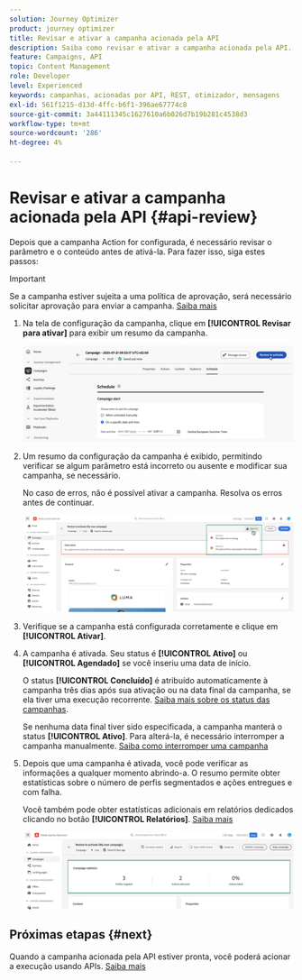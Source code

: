 ```yaml
---
solution: Journey Optimizer
product: journey optimizer
title: Revisar e ativar a campanha acionada pela API
description: Saiba como revisar e ativar a campanha acionada pela API.
feature: Campaigns, API
topic: Content Management
role: Developer
level: Experienced
keywords: campanhas, acionadas por API, REST, otimizador, mensagens
exl-id: 561f1215-d13d-4ffc-b6f1-396ae67774c8
source-git-commit: 3a44111345c1627610a6b026d7b19b281c4538d3
workflow-type: tm+mt
source-wordcount: '286'
ht-degree: 4%

---
```


# Revisar e ativar a campanha acionada pela API {#api-review}

Depois que a campanha Action for configurada, é necessário revisar o parâmetro e o conteúdo antes de ativá-la. Para fazer isso, siga estes passos:

>[!IMPORTANT]
>
> Se a campanha estiver sujeita a uma política de aprovação, será necessário solicitar aprovação para enviar a campanha. [Saiba mais](../test-approve/gs-approval.md)

1. Na tela de configuração da campanha, clique em **[!UICONTROL Revisar para ativar]** para exibir um resumo da campanha.

   ![](assets/campaign-review.png)

1. Um resumo da configuração da campanha é exibido, permitindo verificar se algum parâmetro está incorreto ou ausente e modificar sua campanha, se necessário.

   No caso de erros, não é possível ativar a campanha. Resolva os erros antes de continuar.

   ![](assets/create-campaign-alerts.png)

1. Verifique se a campanha está configurada corretamente e clique em **[!UICONTROL Ativar]**.

1. A campanha é ativada. Seu status é **[!UICONTROL Ativo]** ou **[!UICONTROL Agendado]** se você inseriu uma data de início.

   O status **[!UICONTROL Concluído]** é atribuído automaticamente à campanha três dias após sua ativação ou na data final da campanha, se ela tiver uma execução recorrente. [Saiba mais sobre os status das campanhas](get-started-with-campaigns.md#statuses).

   Se nenhuma data final tiver sido especificada, a campanha manterá o status **[!UICONTROL Ativo]**. Para alterá-la, é necessário interromper a campanha manualmente. [Saiba como interromper uma campanha](modify-stop-campaign.md)


1. Depois que uma campanha é ativada, você pode verificar as informações a qualquer momento abrindo-a. O resumo permite obter estatísticas sobre o número de perfis segmentados e ações entregues e com falha.

   Você também pode obter estatísticas adicionais em relatórios dedicados clicando no botão **[!UICONTROL Relatórios]**. [Saiba mais](../reports/campaign-global-report-cja.md)

   ![](assets/create-campaign-summary.png)

## Próximas etapas {#next}

Quando a campanha acionada pela API estiver pronta, você poderá acionar a execução usando APIs. [Saiba mais](trigger-campaigns.md)
